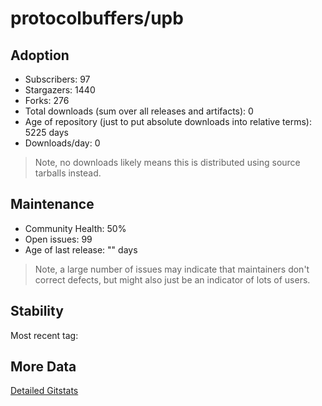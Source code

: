 # protocolbuffers/upb

## Adoption

- Subscribers: 97
- Stargazers: 1440
- Forks: 276
- Total downloads (sum over all releases and artifacts): 0
- Age of repository (just to put absolute downloads into relative terms): 5225 days
- Downloads/day: 0

> Note, no downloads likely means this is distributed using source tarballs instead.

## Maintenance

- Community Health: 50%
- Open issues: 99
- Age of last release: "<No Releases>" days

> Note, a large number of issues may indicate that maintainers don't correct defects, but might also
> just be an indicator of lots of users.

## Stability

Most recent tag: 

## More Data

[Detailed Gitstats](/bazel-catalog/gitstats/protocolbuffers/upb)

